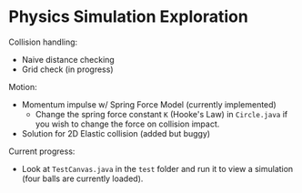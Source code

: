 # Physics Simulation Exploration

Collision handling:
- Naive distance checking
- Grid check (in progress)

Motion:
- Momentum impulse w/ Spring Force Model (currently implemented)
  - Change the spring force constant `K` (Hooke's Law) in `Circle.java` if you wish to change the force on collision impact.
- Solution for 2D Elastic collision (added but buggy)

Current progress:
- Look at `TestCanvas.java` in the `test` folder and run it to view a simulation (four balls are currently loaded).
